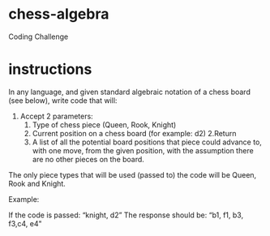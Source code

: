 # chess-algebra
Coding Challenge

# instructions
In any language, and given standard algebraic notation of a chess board (see below),
write code that will:
 
1. Accept 2 parameters:
   1. Type of chess piece (Queen, Rook, Knight)
   2. Current position on a chess board (for example: d2)
2.Return
   1. A list of all the potential board positions that piece could advance to,
      with one move, from the given position, with the assumption there are no
      other pieces on the board.
 
The only piece types that will be used (passed to) the code will be Queen, Rook and Knight.
 
Example:
 
If the code is passed:  “knight, d2”
The response should be:  “b1, f1, b3, f3,c4, e4"